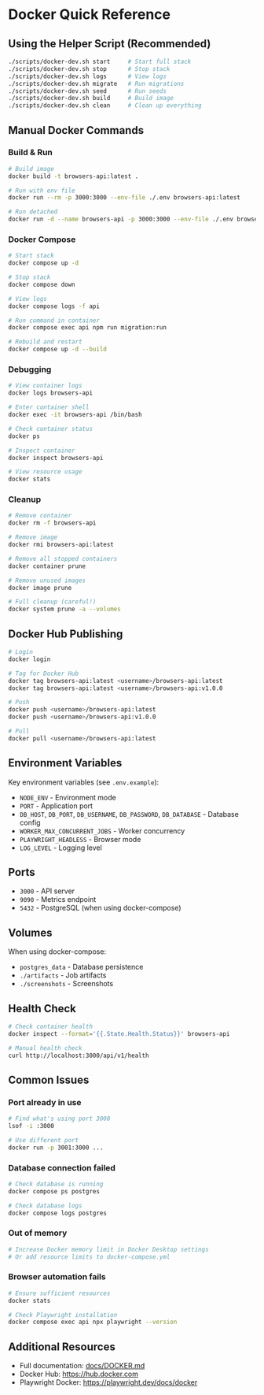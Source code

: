 # Docker Quick Reference

## Using the Helper Script (Recommended)

```bash
./scripts/docker-dev.sh start     # Start full stack
./scripts/docker-dev.sh stop      # Stop stack
./scripts/docker-dev.sh logs      # View logs
./scripts/docker-dev.sh migrate   # Run migrations
./scripts/docker-dev.sh seed      # Run seeds
./scripts/docker-dev.sh build     # Build image
./scripts/docker-dev.sh clean     # Clean up everything
```

## Manual Docker Commands

### Build & Run

```bash
# Build image
docker build -t browsers-api:latest .

# Run with env file
docker run --rm -p 3000:3000 --env-file ./.env browsers-api:latest

# Run detached
docker run -d --name browsers-api -p 3000:3000 --env-file ./.env browsers-api:latest
```

### Docker Compose

```bash
# Start stack
docker compose up -d

# Stop stack
docker compose down

# View logs
docker compose logs -f api

# Run command in container
docker compose exec api npm run migration:run

# Rebuild and restart
docker compose up -d --build
```

### Debugging

```bash
# View container logs
docker logs browsers-api

# Enter container shell
docker exec -it browsers-api /bin/bash

# Check container status
docker ps

# Inspect container
docker inspect browsers-api

# View resource usage
docker stats
```

### Cleanup

```bash
# Remove container
docker rm -f browsers-api

# Remove image
docker rmi browsers-api:latest

# Remove all stopped containers
docker container prune

# Remove unused images
docker image prune

# Full cleanup (careful!)
docker system prune -a --volumes
```

## Docker Hub Publishing

```bash
# Login
docker login

# Tag for Docker Hub
docker tag browsers-api:latest <username>/browsers-api:latest
docker tag browsers-api:latest <username>/browsers-api:v1.0.0

# Push
docker push <username>/browsers-api:latest
docker push <username>/browsers-api:v1.0.0

# Pull
docker pull <username>/browsers-api:latest
```

## Environment Variables

Key environment variables (see `.env.example`):

- `NODE_ENV` - Environment mode
- `PORT` - Application port
- `DB_HOST`, `DB_PORT`, `DB_USERNAME`, `DB_PASSWORD`, `DB_DATABASE` - Database config
- `WORKER_MAX_CONCURRENT_JOBS` - Worker concurrency
- `PLAYWRIGHT_HEADLESS` - Browser mode
- `LOG_LEVEL` - Logging level

## Ports

- `3000` - API server
- `9090` - Metrics endpoint
- `5432` - PostgreSQL (when using docker-compose)

## Volumes

When using docker-compose:
- `postgres_data` - Database persistence
- `./artifacts` - Job artifacts
- `./screenshots` - Screenshots

## Health Check

```bash
# Check container health
docker inspect --format='{{.State.Health.Status}}' browsers-api

# Manual health check
curl http://localhost:3000/api/v1/health
```

## Common Issues

### Port already in use
```bash
# Find what's using port 3000
lsof -i :3000

# Use different port
docker run -p 3001:3000 ...
```

### Database connection failed
```bash
# Check database is running
docker compose ps postgres

# Check database logs
docker compose logs postgres
```

### Out of memory
```bash
# Increase Docker memory limit in Docker Desktop settings
# Or add resource limits to docker-compose.yml
```

### Browser automation fails
```bash
# Ensure sufficient resources
docker stats

# Check Playwright installation
docker compose exec api npx playwright --version
```

## Additional Resources

- Full documentation: [docs/DOCKER.md](DOCKER.md)
- Docker Hub: https://hub.docker.com
- Playwright Docker: https://playwright.dev/docs/docker
